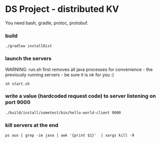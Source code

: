 # DS Project  -  distributed KV

You need bash, gradle, protoc, protobuf.

### build
```
./gradlew installDist
```
### launch the servers
WARNING: run.sh first removes all java processes for convenience - the previously running servers - be sure it is ok for you :)
```
sh start.sh
```

### write a value (hardcoded request code) to server listening on port 9000
```
./build/install/sometest/bin/hello-world-client 9000
```


### kill servers at the end
```
ps aux | grep -ie java | awk '{print $1}'  | xargs kill -9
```
